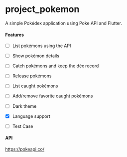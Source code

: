 # project_pokemon

A simple Pokédex application using Poke API and Flutter.


#### Features

- [ ] List pokémons using the API 

- [ ] Show pokémon details

- [ ] Catch pokémons and keep the déx record

- [ ] Release pokémons 

- [ ] List caught pokémons 

- [ ] Add/remove favorite caught pokémons 

- [ ] Dark theme

- [x] Language support

- [ ] Test Case

#### API

https://pokeapi.co/